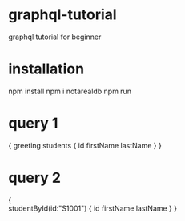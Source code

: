 # graphql-tutorial
graphql tutorial for beginner

# installation
npm install
npm i notarealdb
npm run

# query 1
{
   greeting
   students {
      id
      firstName
      lastName
   }
}

# query 2
{  
   studentById(id:"S1001") {
      id
      firstName
      lastName
   }
}
